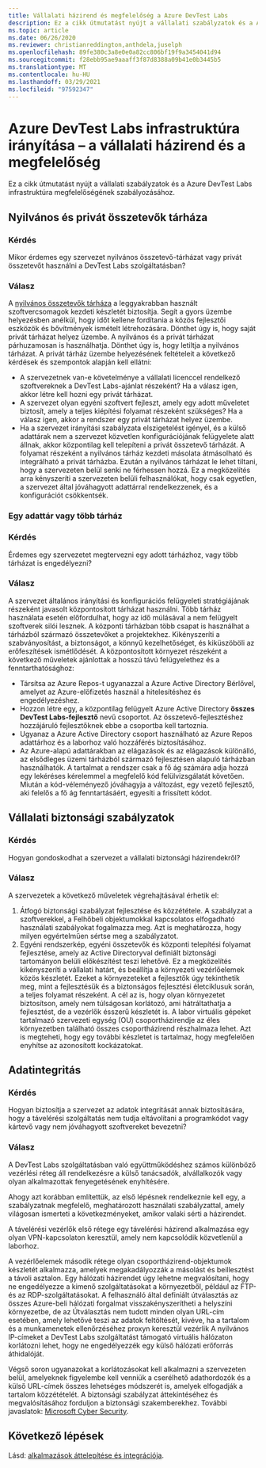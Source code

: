 ```yaml
---
title: Vállalati házirend és megfelelőség a Azure DevTest Labs
description: Ez a cikk útmutatást nyújt a vállalati szabályzatok és a Azure DevTest Labs infrastruktúra megfelelőségének szabályozásához.
ms.topic: article
ms.date: 06/26/2020
ms.reviewer: christianreddington,anthdela,juselph
ms.openlocfilehash: 89fe380c3a8e0e0a82cc806bf19f9a3454041d94
ms.sourcegitcommit: f28ebb95ae9aaaff3f87d8388a09b41e0b3445b5
ms.translationtype: MT
ms.contentlocale: hu-HU
ms.lasthandoff: 03/29/2021
ms.locfileid: "97592347"
---
```

# <a name="governance-of-azure-devtest-labs-infrastructure---company-policy-and-compliance"></a>Azure DevTest Labs infrastruktúra irányítása – a vállalati házirend és a megfelelőség
Ez a cikk útmutatást nyújt a vállalati szabályzatok és a Azure DevTest Labs infrastruktúra megfelelőségének szabályozásához. 

## <a name="public-vs-private-artifact-repository"></a>Nyilvános és privát összetevők tárháza

### <a name="question"></a>Kérdés
Mikor érdemes egy szervezet nyilvános összetevő-tárházat vagy privát összetevőt használni a DevTest Labs szolgáltatásban?

### <a name="answer"></a>Válasz
A [nyilvános összetevők tárháza](https://github.com/Azure/azure-devtestlab/tree/master/Artifacts) a leggyakrabban használt szoftvercsomagok kezdeti készletét biztosítja. Segít a gyors üzembe helyezésben anélkül, hogy időt kellene fordítania a közös fejlesztői eszközök és bővítmények ismételt létrehozására. Dönthet úgy is, hogy saját privát tárházat helyez üzembe. A nyilvános és a privát tárházat párhuzamosan is használhatja. Dönthet úgy is, hogy letiltja a nyilvános tárházat. A privát tárház üzembe helyezésének feltételeit a következő kérdések és szempontok alapján kell ellátni:

- A szervezetnek van-e követelménye a vállalati licenccel rendelkező szoftvereknek a DevTest Labs-ajánlat részeként? Ha a válasz igen, akkor létre kell hozni egy privát tárházat.
- A szervezet olyan egyéni szoftvert fejleszt, amely egy adott műveletet biztosít, amely a teljes kiépítési folyamat részeként szükséges? Ha a válasz igen, akkor a rendszer egy privát tárházat helyez üzembe.
- Ha a szervezet irányítási szabályzata elszigetelést igényel, és a külső adattárak nem a szervezet közvetlen konfigurációjának felügyelete alatt állnak, akkor központilag kell telepíteni a privát összetevő tárházát. A folyamat részeként a nyilvános tárház kezdeti másolata átmásolható és integrálható a privát tárházba. Ezután a nyilvános tárházat le lehet tiltani, hogy a szervezeten belül senki ne férhessen hozzá. Ez a megközelítés arra kényszeríti a szervezeten belüli felhasználókat, hogy csak egyetlen, a szervezet által jóváhagyott adattárral rendelkezzenek, és a konfigurációt csökkentsék.

### <a name="single-repository-or-multiple-repositories"></a>Egy adattár vagy több tárház 

### <a name="question"></a>Kérdés
Érdemes egy szervezetet megtervezni egy adott tárházhoz, vagy több tárházat is engedélyezni?

### <a name="answer"></a>Válasz
A szervezet általános irányítási és konfigurációs felügyeleti stratégiájának részeként javasolt központosított tárházat használni. Több tárház használata esetén előfordulhat, hogy az idő múlásával a nem felügyelt szoftverek silói lesznek. A központi tárházban több csapat is használhat a tárházból származó összetevőket a projektekhez. Kikényszeríti a szabványosítást, a biztonságot, a könnyű kezelhetőséget, és kiküszöböli az erőfeszítések ismétlődését. A központosított környezet részeként a következő műveletek ajánlottak a hosszú távú felügyelethez és a fenntarthatósághoz:

- Társítsa az Azure Repos-t ugyanazzal a Azure Active Directory Bérlővel, amelyet az Azure-előfizetés használ a hitelesítéshez és engedélyezéshez.
- Hozzon létre egy, a központilag felügyelt Azure Active Directory **összes DevTest Labs-fejlesztő** nevű csoportot. Az összetevő-fejlesztéshez hozzájáruló fejlesztőknek ebbe a csoportba kell tartoznia.
- Ugyanaz a Azure Active Directory csoport használható az Azure Repos adattárhoz és a laborhoz való hozzáférés biztosításához.
- Az Azure-alapú adattárakban az elágazások és az elágazások különálló, az elsődleges üzemi tárházból származó fejlesztésen alapuló tárházban használhatók. A tartalmat a rendszer csak a fő ág számára adja hozzá egy lekéréses kérelemmel a megfelelő kód felülvizsgálatát követően. Miután a kód-véleményező jóváhagyja a változást, egy vezető fejlesztő, aki felelős a fő ág fenntartásáért, egyesíti a frissített kódot. 

## <a name="corporate-security-policies"></a>Vállalati biztonsági szabályzatok

### <a name="question"></a>Kérdés
Hogyan gondoskodhat a szervezet a vállalati biztonsági házirendekről?

### <a name="answer"></a>Válasz
A szervezetek a következő műveletek végrehajtásával érhetik el:

1. Átfogó biztonsági szabályzat fejlesztése és közzététele. A szabályzat a szoftverekkel, a Felhőbeli objektumokkal kapcsolatos elfogadható használati szabályokat fogalmazza meg. Azt is meghatározza, hogy milyen egyértelműen sértse meg a szabályzatot. 
2. Egyéni rendszerkép, egyéni összetevők és központi telepítési folyamat fejlesztése, amely az Active Directoryval definiált biztonsági tartományon belüli előkészítést teszi lehetővé. Ez a megközelítés kikényszeríti a vállalati határt, és beállítja a környezeti vezérlőelemek közös készletét. Ezeket a környezeteket a fejlesztők úgy tekinthetik meg, mint a fejlesztésük és a biztonságos fejlesztési életciklusuk során, a teljes folyamat részeként. A cél az is, hogy olyan környezetet biztosítson, amely nem túlságosan korlátozó, ami hátráltathatja a fejlesztést, de a vezérlők ésszerű készletét is. A labor virtuális gépeket tartalmazó szervezeti egység (OU) csoportházirendje az éles környezetben található összes csoportházirend részhalmaza lehet. Azt is megteheti, hogy egy további készletet is tartalmaz, hogy megfelelően enyhítse az azonosított kockázatokat.

## <a name="data-integrity"></a>Adatintegritás

### <a name="question"></a>Kérdés
Hogyan biztosítja a szervezet az adatok integritását annak biztosítására, hogy a távelérési szolgáltatás nem tudja eltávolítani a programkódot vagy kártevő vagy nem jóváhagyott szoftvereket bevezetni?

### <a name="answer"></a>Válasz
A DevTest Labs szolgáltatásban való együttműködéshez számos különböző vezérlési réteg áll rendelkezésre a külső tanácsadók, alvállalkozók vagy olyan alkalmazottak fenyegetésének enyhítésére. 

Ahogy azt korábban említettük, az első lépésnek rendelkeznie kell egy, a szabályzatnak megfelelő, meghatározott használati szabályzattal, amely világosan ismerteti a következményeket, amikor valaki sérti a házirendet. 

A távelérési vezérlők első rétege egy távelérési házirend alkalmazása egy olyan VPN-kapcsolaton keresztül, amely nem kapcsolódik közvetlenül a laborhoz. 

A vezérlőelemek második rétege olyan csoportházirend-objektumok készletét alkalmazza, amelyek megakadályozzák a másolást és beillesztést a távoli asztalon. Egy hálózati házirendet úgy lehetne megvalósítani, hogy ne engedélyezze a kimenő szolgáltatásokat a környezetből, például az FTP-és az RDP-szolgáltatásokat. A felhasználó által definiált útválasztás az összes Azure-beli hálózati forgalmat visszakényszerítheti a helyszíni környezetbe, de az Útválasztás nem tudott minden olyan URL-cím esetében, amely lehetővé teszi az adatok feltöltését, kivéve, ha a tartalom és a munkamenetek ellenőrzéséhez proxyn keresztül vezérlik A nyilvános IP-címeket a DevTest Labs szolgáltatást támogató virtuális hálózaton korlátozni lehet, hogy ne engedélyezzék egy külső hálózati erőforrás áthidalóját.

Végső soron ugyanazokat a korlátozásokat kell alkalmazni a szervezeten belül, amelyeknek figyelembe kell venniük a cserélhető adathordozók és a külső URL-címek összes lehetséges módszerét is, amelyek elfogadják a tartalom közzétételét. A biztonsági szabályzat áttekintéséhez és megvalósításához forduljon a biztonsági szakemberekhez. További javaslatok: [Microsoft Cyber Security](https://www.microsoft.com/security/default.aspx?&WT.srch=1&wt.mc_id=AID623240_SEM_sNYnsZDs).


## <a name="next-steps"></a>Következő lépések
Lásd: [alkalmazások áttelepítése és integrációja](devtest-lab-guidance-governance-application-migration-integration.md).
